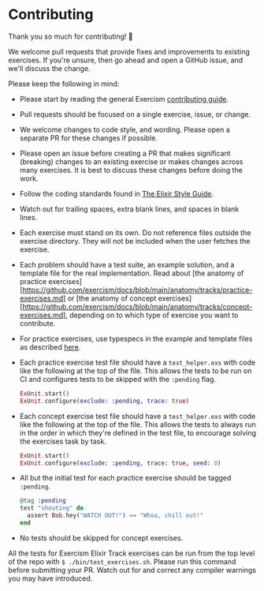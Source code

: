 # Contributing

Thank you so much for contributing! :tada:

We welcome pull requests that provide fixes and improvements to existing
exercises. If you're unsure, then go ahead and open a GitHub issue, and we'll
discuss the change.

Please keep the following in mind:

- Please start by reading the general Exercism [contributing guide](https://github.com/exercism/x-api/blob/master/CONTRIBUTING.md#the-exercise-data).

- Pull requests should be focused on a single exercise, issue, or change.

- We welcome changes to code style, and wording. Please open a separate PR for
  these changes if possible.

- Please open an issue before creating a PR that makes significant (breaking)
  changes to an existing exercise or makes changes across many exercises. It is
  best to discuss these changes before doing the work.

- Follow the coding standards found in
  [The Elixir Style Guide](https://github.com/lexmag/elixir-style-guide).

- Watch out for trailing spaces, extra blank lines, and spaces in blank lines.

- Each exercise must stand on its own. Do not reference files outside the
  exercise directory. They will not be included when the user fetches the
  exercise.

- Each problem should have a test suite, an example solution, and a template
  file for the real implementation. Read about [the anatomy of practice exercises][https://github.com/exercism/docs/blob/main/anatomy/tracks/practice-exercises.md] or [the anatomy of concept exercises][https://github.com/exercism/docs/blob/main/anatomy/tracks/concept-exercises.md], depending on to which type of exercise you want to contribute.

- For practice exercises, use typespecs in the example and template files as described [here](http://elixir-lang.org/getting-started/typespecs-and-behaviours.html).

- Each practice exercise test file should have a `test_helper.exs` with code like the following at the top of the file.
  This allows the tests to be run on CI and configures tests to be skipped with the `:pending` flag.

    ```elixir
    ExUnit.start()
    ExUnit.configure(exclude: :pending, trace: true)
    ```

- Each concept exercise test file should have a `test_helper.exs` with code like the following at the top of the file.
  This allows the tests to always run in the order in which they're defined in the test file, to encourage solving the exercises task by task.

    ```elixir
    ExUnit.start()
    ExUnit.configure(exclude: :pending, trace: true, seed: 0)
    ```

- All but the initial test for each practice exercise should be tagged `:pending`.

    ```elixir
    @tag :pending
    test "shouting" do
      assert Bob.hey("WATCH OUT!") == "Whoa, chill out!"
    end
    ```

- No tests should be skipped for concept exercises.

All the tests for Exercism Elixir Track exercises can be run from the top level of the repo
with `$ ./bin/test_exercises.sh`. Please run this command before submitting your PR. Watch out
for and correct any compiler warnings you may have introduced.
